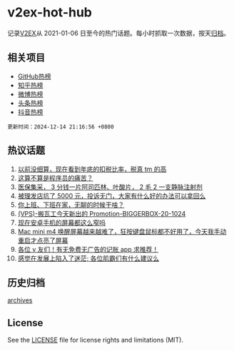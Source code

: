 # v2ex-hot-hub

 记录[V2EX](https://www.v2ex.com/)从 2021-01-06 日至今的热门话题。每小时抓取一次数据，按天[归档](archives)。
 
 ## 相关项目

- [GitHub热榜](https://github.com/lonnyzhang423/github-hot-hub)
- [知乎热榜](https://github.com/lonnyzhang423/zhihu-hot-hub)
- [微博热榜](https://github.com/lonnyzhang423/weibo-hot-hub)
- [头条热榜](https://github.com/lonnyzhang423/toutiao-hot-hub)
- [抖音热榜](https://github.com/lonnyzhang423/douyin-hot-hub)


 `更新时间：2024-12-14 21:16:56 +0800`

## 热议话题

1. [以前没细算，现在看到年底的扣税比率，税真 tm 的高](https://www.v2ex.com/t/1097477)
1. [这算不算是程序员的痛苦？](https://www.v2ex.com/t/1097445)
1. [医保集采， 3 分钱一片阿司匹林、叶酸片， 2 毛 2 一支静脉注射剂](https://www.v2ex.com/t/1097421)
1. [被理发店坑了 5000 元，投诉无门，大家有什么好的办法可以拿回么](https://www.v2ex.com/t/1097550)
1. [你上班、下班在家，无聊的时候干啥？](https://www.v2ex.com/t/1097471)
1. [(VPS)-搬瓦工今天新出的 Promotion-BIGGERBOX-20-1024](https://www.v2ex.com/t/1097454)
1. [现在安卓手机的屏幕都这么窄吗](https://www.v2ex.com/t/1097447)
1. [Mac mini m4 唤醒屏幕越来越难了，狂按键盘鼠标都不好用了，今天我手动重启才点亮了屏幕](https://www.v2ex.com/t/1097493)
1. [各位 v 友们！有无免费无广告的记账 app 求推荐！](https://www.v2ex.com/t/1097531)
1. [感觉在发展上陷入了迷茫; 各位肌霸们有什么建议么](https://www.v2ex.com/t/1097508)

## 历史归档

[archives](archives)

## License

See the [LICENSE](LICENSE) file for license rights and limitations (MIT).
